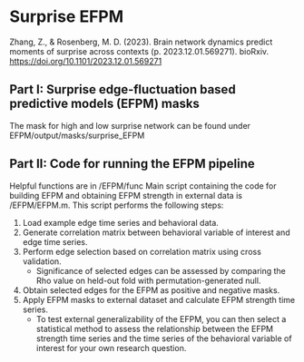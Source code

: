 # Surprise EFPM
Zhang, Z., & Rosenberg, M. D. (2023). Brain network dynamics predict moments of surprise across contexts (p. 2023.12.01.569271). bioRxiv. https://doi.org/10.1101/2023.12.01.569271

## Part I: Surprise edge-fluctuation based predictive models (EFPM) masks
The mask for high and low surprise network can be found under EFPM/output/masks/surprise_EFPM

## Part II: Code for running the EFPM pipeline
Helpful functions are in /EFPM/func
Main script containing the code for building EFPM and obtaining EFPM strength in external data is /EFPM/EFPM.m. This script performs the following steps:
1. Load example edge time series and behavioral data.
2. Generate correlation matrix between behavioral variable of interest and edge time series.
3. Perform edge selection based on correlation matrix using cross validation.
   - Significance of selected edges can be assessed by comparing the Rho value on held-out fold with permutation-generated null.
4. Obtain selected edges for the EFPM as positive and negative masks.
5. Apply EFPM masks to external dataset and calculate EFPM strength time series.
   - To test external generalizability of the EFPM, you can then select a statistical method to assess the relationship between the EFPM strength time series and the time series of the behavioral variable of interest for your own research question.
